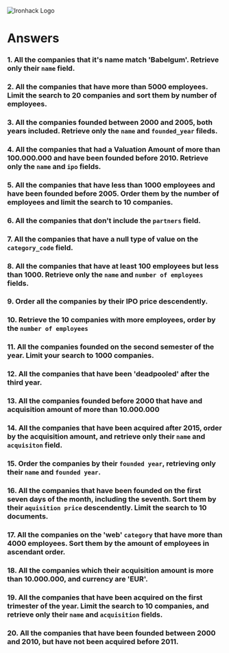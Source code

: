 ![Ironhack Logo](https://i.imgur.com/1QgrNNw.png)

# Answers

### 1. All the companies that it's name match 'Babelgum'. Retrieve only their `name` field.

<!-- 
Filter:   {name:{ $eq:"Babelgum"}}  
Project: {name:1, _id:0} 
--->


### 2. All the companies that have more than 5000 employees. Limit the search to 20 companies and sort them by **number of employees**.

<!-- 
Filter: {number_of_employees:{$gt:5000}}
Sort: {number_of_employees: 1}
Limit: 20
-->

### 3. All the companies founded between 2000 and 2005, both years included. Retrieve only the `name` and `founded_year` fileds.

<!-- 
Filter: {$and:[{founded_year:{$gte:2000}}, {founded_year:{$lte:2005}}]}
Project: {founded_year: 1, name:1, _id:0}
-->

### 4. All the companies that had a Valuation Amount of more than 100.000.000 and have been founded before 2010. Retrieve only the `name` and `ipo` fields.

<!--  
Filter: {founded_year: {$lt: 2010}}
Project: {name: 1, ipo:1, _id:0}
-->

### 5. All the companies that have less than 1000 employees and have been founded before 2005. Order them by the number of employees and limit the search to 10 companies.

<!-- 
Filter: {$and: [{number_of_employees:{$lt: 1000}}, {founded_year:{$lt: 2005}}]}
Project: {number_of_employees: 1}
Limit: 30
-->

### 6. All the companies that don't include the `partners` field.

<!--
Filter: {partners:{$exists:false}}
-->

### 7. All the companies that have a null type of value on the `category_code` field.

<!--
Filter: {category_code: {$type: 10}}
-->

### 8. All the companies that have at least 100 employees but less than 1000. Retrieve only the `name` and `number of employees` fields.

<!--
Filter: {$and:[{number_of_employees:{$gte:100}}, {number_of_employees:{$lte:1000}}]}
Project: {name: 1, number_of_employees:1, _id:0}
-->

### 9. Order all the companies by their IPO price descendently.

<!-- 
Filter: {ipo: {$exists:true}}
Sort: {ipo: -1}
-->

### 10. Retrieve the 10 companies with more employees, order by the `number of employees`

<!-- 
Filter: {number_of_employees: -1}
Limit: 10
-->

### 11. All the companies founded on the second semester of the year. Limit your search to 1000 companies.

<!-- 
Filter: {$and: [{founded_month: {$gte: 6}}, {founded_month:{$lte: 12}}]}
Limit: 1000
-->

### 12. All the companies that have been 'deadpooled' after the third year.

<!-- 
Filter: {deadpooled_year: {$gte: 3}}
-->

### 13. All the companies founded before 2000 that have and acquisition amount of more than 10.000.000

<!-- 
Filter: {$and: [ {founded_year:{$lte: 2000}}, {"acquisitions.price_amount":{$gte:10000000}}]}
-->

### 14. All the companies that have been acquired after 2015, order by the acquisition amount, and retrieve only their `name` and `acquisiton` field.

<!-- 
Filter: {"acquisition.acquired_year":{$gte: 2005}}
Project: {name: 1, acquisition: 1, _id: 0}
-->

### 15. Order the companies by their `founded year`, retrieving only their `name` and `founded year`.

<!-- 
Filter: {founded_year:{$exists: true}}
Project: {name: 1, founded_year:1, _id: 0}
Sort: {founded_year: -1}
-->

### 16. All the companies that have been founded on the first seven days of the month, including the seventh. Sort them by their `aquisition price` descendently. Limit the search to 10 documents.

<!-- 
Filter: {founded_day:{$lte: 7}}
Sort: {"acquisition.price_amount": -1}
Limit: 10
-->

### 17. All the companies on the 'web' `category` that have more than 4000 employees. Sort them by the amount of employees in ascendant order.

<!-- 
Filter: {$and: [{category_code: "web"}, {number_of_employees:{$gte: 4000}}]}
Sort: {number_of_employees: 1} 
-->

### 18. All the companies which their acquisition amount is more than 10.000.000, and currency are 'EUR'.

<!-- 
Filter: {"acquisition.price_amount":{$gte:10000000}}
-->

### 19. All the companies that have been acquired on the first trimester of the year. Limit the search to 10 companies, and retrieve only their `name` and `acquisition` fields.

<!-- 
Filter: {"acquisition.acquired_month": {$lte: 3}}
Project: {name: 1, acquisition: 1, _id: 0}
Limit: 10
-->

### 20. All the companies that have been founded between 2000 and 2010, but have not been acquired before 2011.

<!--  
Filter: {$and: [{founded_year:{$gte:2000}}, {founded_year: {$lte: 2010}}, {"acquisition.acquired_year":{$nin: [2011]}}]}
-->

